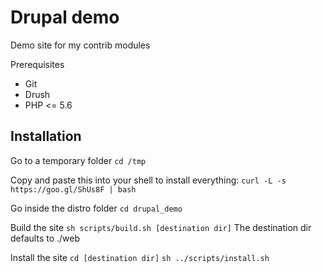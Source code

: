 # Drupal demo
Demo site for my contrib modules

Prerequisites

- Git
- Drush
- PHP <= 5.6

## Installation

Go to a temporary folder
`cd /tmp`

Copy and paste this into your shell to install everything:
`curl -L -s https://goo.gl/ShUs8F | bash`

Go inside the distro folder
`cd drupal_demo`

Build the site
`sh scripts/build.sh [destination dir]`
The destination dir defaults to ./web

Install the site
`cd [destination dir]`
`sh ../scripts/install.sh`
